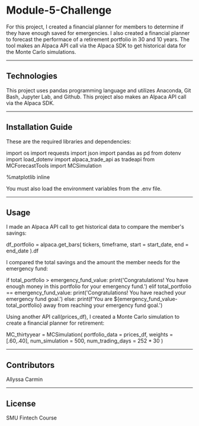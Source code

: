 # Module-5-Challenge

For this project, I created a financial planner for members to determine if they have enough saved for emergencies. I also created a financial planner to forecast the performace of a retirement portfolio in 30 and 10 years. The tool makes an Alpaca API call via the Alpaca SDK to get historical data for the Monte Carlo simulations.

---

## Technologies

This project uses pandas programming language and utilizes Anaconda, Git Bash, Jupyter Lab, and Github. This project also makes an Alpaca API call via the Alpaca SDK.

---

## Installation Guide

These are the required libraries and dependencies:

import os
import requests
import json
import pandas as pd
from dotenv import load_dotenv
import alpaca_trade_api as tradeapi
from MCForecastTools import MCSimulation

%matplotlib inline

You must also load the environment variables from the .env file.

---

## Usage

I made an Alpaca API call to get historical data to compare the member's savings:

df_portfolio = alpaca.get_bars(
    tickers,
    timeframe,
    start = start_date,
    end = end_date
).df


I compared the total savings and the amount the member needs for the emergency fund:

if total_portfolio > emergency_fund_value:
    print('Congratulations! You have enough money in this portfolio for your emergency fund.')
elif total_portfolio == emergency_fund_value:
    print('Congratulations! You have reached your emergency fund goal.')
else:
    print(f'You are ${emergency_fund_value-total_portfolio} away from reaching your emergency fund goal.')
    
    
Using another API call(prices_df), I created a Monte Carlo simulation to create a financial planner for retirement:

MC_thirtyyear = MCSimulation(
    portfolio_data = prices_df,
    weights = [.60,.40],
    num_simulation = 500,
    num_trading_days = 252 * 30
)

---

## Contributors

Allyssa Carmin

---

## License

SMU Fintech Course